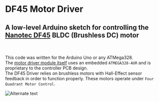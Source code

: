 # DF45 Motor Driver

## A low-level Arduino sketch for controlling the [Nanotec DF45](https://us.nanotec.com/products/1544-df45-brushless-dc-motor/) BLDC (Brushless DC) motor

\
\
This code was written for the Arduino Uno or any ATMega328.
\
The [motor driver module itself](https://kylerhess.github.io/driver.html) uses an embedded `ATMEGA328-AUR` and is proprietary to the controller PCB design.
\
The DF45 Driver relies on brushless motors with Hall-Effect sensor feedback in order to function properly. These motors operate under `Four Quadrant Motor Control`.

![Alternate text](https://kylerhess.github.io/images/driver/4.JPG)

